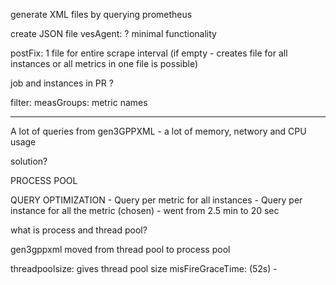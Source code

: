 
generate XML files by querying prometheus

create JSON file
vesAgent: ? minimal functionality

postFix: 1 file for entire scrape interval
(if empty - creates file for all instances or all metrics in one file is possible)

job and instances in PR ?

filter: 
measGroups: metric names

---
A lot of queries from gen3GPPXML - a lot of memory, networy and CPU usage

solution?

PROCESS POOL

QUERY OPTIMIZATION 
	- Query per metric for all instances
	- Query per instance for all the metric (chosen)
	- went from 2.5 min to 20 sec

what is process and thread pool? 

gen3gppxml moved from thread pool to process pool

threadpoolsize: gives thread pool size
misFireGraceTime: (52s) - 